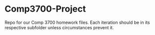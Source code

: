 # Comp3700-Project

Repo for our Comp 3700 homework files.
Each iteration should be in its respective subfolder unless circumstances prevent it.

